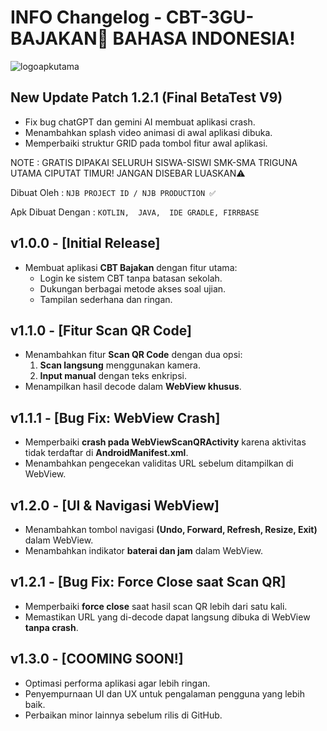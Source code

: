 # INFO Changelog - CBT-3GU-BAJAKAN🛑 BAHASA INDONESIA!

![logoapkutama](https://github.com/user-attachments/assets/2249fa6f-0242-4aca-b56b-09881f370e4f)

## New Update Patch 1.2.1 (Final BetaTest V9)
- Fix bug chatGPT dan gemini AI membuat aplikasi crash.
- Menambahkan splash video animasi di awal aplikasi dibuka.
- Memperbaiki struktur GRID pada tombol fitur awal aplikasi.


NOTE : GRATIS DIPAKAI SELURUH SISWA-SISWI SMK-SMA TRIGUNA UTAMA CIPUTAT TIMUR!
JANGAN DISEBAR LUASKAN⚠️


Dibuat Oleh :
`NJB PROJECT ID / NJB PRODUCTION ✅`

Apk Dibuat Dengan :
`KOTLIN,  JAVA,  IDE GRADLE, FIRRBASE`


## v1.0.0 - [Initial Release]
- Membuat aplikasi **CBT Bajakan** dengan fitur utama:
  - Login ke sistem CBT tanpa batasan sekolah.
  - Dukungan berbagai metode akses soal ujian.
  - Tampilan sederhana dan ringan.

## v1.1.0 - [Fitur Scan QR Code]
- Menambahkan fitur **Scan QR Code** dengan dua opsi:
  1. **Scan langsung** menggunakan kamera.
  2. **Input manual** dengan teks enkripsi.
- Menampilkan hasil decode dalam **WebView khusus**.

## v1.1.1 - [Bug Fix: WebView Crash]
- Memperbaiki **crash pada WebViewScanQRActivity** karena aktivitas tidak terdaftar di **AndroidManifest.xml**.
- Menambahkan pengecekan validitas URL sebelum ditampilkan di WebView.

## v1.2.0 - [UI & Navigasi WebView]
- Menambahkan tombol navigasi **(Undo, Forward, Refresh, Resize, Exit)** dalam WebView.
- Menambahkan indikator **baterai dan jam** dalam WebView.

## v1.2.1 - [Bug Fix: Force Close saat Scan QR]
- Memperbaiki **force close** saat hasil scan QR lebih dari satu kali.
- Memastikan URL yang di-decode dapat langsung dibuka di WebView **tanpa crash**.

## v1.3.0 - [COOMING SOON!]
- Optimasi performa aplikasi agar lebih ringan.
- Penyempurnaan UI dan UX untuk pengalaman pengguna yang lebih baik.
- Perbaikan minor lainnya sebelum rilis di GitHub.
